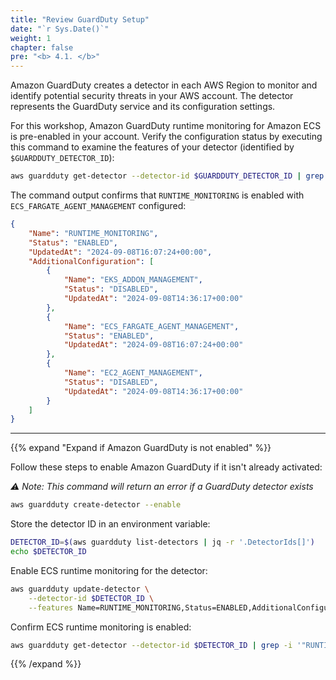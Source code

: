 ```yaml
---
title: "Review GuardDuty Setup"
date: "`r Sys.Date()`"
weight: 1
chapter: false
pre: "<b> 4.1. </b>"
---
```


Amazon GuardDuty creates a detector in each AWS Region to monitor and identify potential security threats in your AWS account. The detector represents the GuardDuty service and its configuration settings.

For this workshop, Amazon GuardDuty runtime monitoring for Amazon ECS is pre-enabled in your account. Verify the configuration status by executing this command to examine the features of your detector (identified by `$GUARDDUTY_DETECTOR_ID`):

```bash
aws guardduty get-detector --detector-id $GUARDDUTY_DETECTOR_ID | grep -i '"RUNTIME_MONITORING' -B 1 -A 20
```

The command output confirms that `RUNTIME_MONITORING` is enabled with `ECS_FARGATE_AGENT_MANAGEMENT` configured:

```json
{
    "Name": "RUNTIME_MONITORING",
    "Status": "ENABLED",
    "UpdatedAt": "2024-09-08T16:07:24+00:00",
    "AdditionalConfiguration": [
        {
            "Name": "EKS_ADDON_MANAGEMENT",
            "Status": "DISABLED",
            "UpdatedAt": "2024-09-08T14:36:17+00:00"
        },
        {
            "Name": "ECS_FARGATE_AGENT_MANAGEMENT",
            "Status": "ENABLED",
            "UpdatedAt": "2024-09-08T16:07:24+00:00"
        },
        {
            "Name": "EC2_AGENT_MANAGEMENT",
            "Status": "DISABLED",
            "UpdatedAt": "2024-09-08T14:36:17+00:00"
        }
    ]
}
```
---
{{% expand "Expand if Amazon GuardDuty is not enabled" %}}

Follow these steps to enable Amazon GuardDuty if it isn't already activated:

*⚠️ Note: This command will return an error if a GuardDuty detector exists*

```bash
aws guardduty create-detector --enable
```

Store the detector ID in an environment variable:

```bash
DETECTOR_ID=$(aws guardduty list-detectors | jq -r '.DetectorIds[]')
echo $DETECTOR_ID
```

Enable ECS runtime monitoring for the detector:

```bash
aws guardduty update-detector \
    --detector-id $DETECTOR_ID \
    --features Name=RUNTIME_MONITORING,Status=ENABLED,AdditionalConfiguration="[{Name=ECS_FARGATE_AGENT_MANAGEMENT,Status=ENABLED}]"
```

Confirm ECS runtime monitoring is enabled:

```bash
aws guardduty get-detector --detector-id $DETECTOR_ID | grep -i '"RUNTIME_MONITORING' -B 1 -A 20
```

{{% /expand %}}
